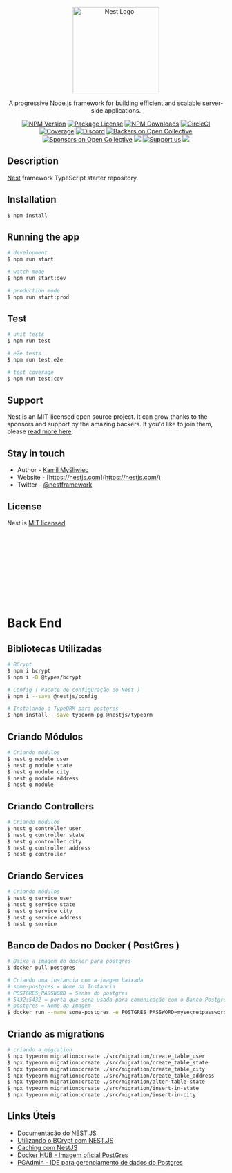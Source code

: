 <p align="center">
  <a href="http://nestjs.com/" target="blank"><img src="https://nestjs.com/img/logo-small.svg" width="200" alt="Nest Logo" /></a>
</p>

[circleci-image]: https://img.shields.io/circleci/build/github/nestjs/nest/master?token=abc123def456
[circleci-url]: https://circleci.com/gh/nestjs/nest

  <p align="center">A progressive <a href="http://nodejs.org" target="_blank">Node.js</a> framework for building efficient and scalable server-side applications.</p>
    <p align="center">
<a href="https://www.npmjs.com/~nestjscore" target="_blank"><img src="https://img.shields.io/npm/v/@nestjs/core.svg" alt="NPM Version" /></a>
<a href="https://www.npmjs.com/~nestjscore" target="_blank"><img src="https://img.shields.io/npm/l/@nestjs/core.svg" alt="Package License" /></a>
<a href="https://www.npmjs.com/~nestjscore" target="_blank"><img src="https://img.shields.io/npm/dm/@nestjs/common.svg" alt="NPM Downloads" /></a>
<a href="https://circleci.com/gh/nestjs/nest" target="_blank"><img src="https://img.shields.io/circleci/build/github/nestjs/nest/master" alt="CircleCI" /></a>
<a href="https://coveralls.io/github/nestjs/nest?branch=master" target="_blank"><img src="https://coveralls.io/repos/github/nestjs/nest/badge.svg?branch=master#9" alt="Coverage" /></a>
<a href="https://discord.gg/G7Qnnhy" target="_blank"><img src="https://img.shields.io/badge/discord-online-brightgreen.svg" alt="Discord"/></a>
<a href="https://opencollective.com/nest#backer" target="_blank"><img src="https://opencollective.com/nest/backers/badge.svg" alt="Backers on Open Collective" /></a>
<a href="https://opencollective.com/nest#sponsor" target="_blank"><img src="https://opencollective.com/nest/sponsors/badge.svg" alt="Sponsors on Open Collective" /></a>
  <a href="https://paypal.me/kamilmysliwiec" target="_blank"><img src="https://img.shields.io/badge/Donate-PayPal-ff3f59.svg"/></a>
    <a href="https://opencollective.com/nest#sponsor"  target="_blank"><img src="https://img.shields.io/badge/Support%20us-Open%20Collective-41B883.svg" alt="Support us"></a>
  <a href="https://twitter.com/nestframework" target="_blank"><img src="https://img.shields.io/twitter/follow/nestframework.svg?style=social&label=Follow"></a>
</p>
  <!--[![Backers on Open Collective](https://opencollective.com/nest/backers/badge.svg)](https://opencollective.com/nest#backer)
  [![Sponsors on Open Collective](https://opencollective.com/nest/sponsors/badge.svg)](https://opencollective.com/nest#sponsor)-->

## Description

[Nest](https://github.com/nestjs/nest) framework TypeScript starter repository.

## Installation

```bash
$ npm install
```

## Running the app

```bash
# development
$ npm run start

# watch mode
$ npm run start:dev

# production mode
$ npm run start:prod
```

## Test

```bash
# unit tests
$ npm run test

# e2e tests
$ npm run test:e2e

# test coverage
$ npm run test:cov
```

## Support

Nest is an MIT-licensed open source project. It can grow thanks to the sponsors and support by the amazing backers. If you'd like to join them, please [read more here](https://docs.nestjs.com/support).

## Stay in touch

- Author - [Kamil Myśliwiec](https://kamilmysliwiec.com)
- Website - [https://nestjs.com](https://nestjs.com/)
- Twitter - [@nestframework](https://twitter.com/nestframework)

## License

Nest is [MIT licensed](LICENSE).


<br>
<br>
<br>
<br>
<br>
<br>
<br>
<br>
<br>



# Back End



## Bibliotecas Utilizadas
```bash
# BCrypt
$ npm i bcrypt
$ npm i -D @types/bcrypt

# Config ( Pacote de configuração do Nest )
$ npm i --save @nestjs/config

# Instalando o TypeORM para postgres
$ npm install --save typeorm pg @nestjs/typeorm

```
## Criando Módulos
```bash
# Criando módulos
$ nest g module user
$ nest g module state
$ nest g module city
$ nest g module address
$ nest g module  
```

## Criando Controllers
```bash
# Criando módulos
$ nest g controller user
$ nest g controller state
$ nest g controller city
$ nest g controller address
$ nest g controller  
```

## Criando Services
```bash
# Criando módulos
$ nest g service user
$ nest g service state
$ nest g service city
$ nest g service address
$ nest g service  
```
## Banco de Dados no Docker ( PostGres )

```bash
# Baixa a imagem do docker para postgres
$ docker pull postgres

# Criando uma instancia com a imagem baixada
# some-postgres = Nome da Instancia
# POSTGRES_PASSWORD = Senha do postgres
# 5432:5432 = porta que sera usada para comunicação com o Banco Postgres
# postgres = Nome da Imagem
$ docker run --name some-postgres -e POSTGRES_PASSWORD=mysecretpassword -p 5432:5432 -d postgres

```

## Criando as migrations

```bash
# criando a migration
$ npx typeorm migration:create ./src/migration/create_table_user
$ npx typeorm migration:create ./src/migration/create_table_state
$ npx typeorm migration:create ./src/migration/create_table_city
$ npx typeorm migration:create ./src/migration/create_table_address
$ npx typeorm migration:create ./src/migration/alter-table-state
$ npx typeorm migration:create ./src/migration/insert-in-state
$ npx typeorm migration:create ./src/migration/insert-in-city
```

## Links Úteis

* [Documentação do NEST.JS](https://docs.nestjs.com/cli/overview)
* [Utilizando o BCrypt com NEST.JS](https://docs.nestjs.com/security/encryption-and-hashing#hashing)
* [Caching com NestJS](https://docs.nestjs.com/techniques/caching)
* [Docker HUB - Imagem oficial PostGres](https://hub.docker.com/_/postgres)
* [PGAdmin - IDE para gerenciamento de dados do Postgres](https://www.pgadmin.org/)

